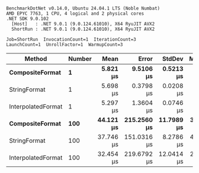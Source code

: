 ```

BenchmarkDotNet v0.14.0, Ubuntu 24.04.1 LTS (Noble Numbat)
AMD EPYC 7763, 1 CPU, 4 logical and 2 physical cores
.NET SDK 9.0.102
  [Host]   : .NET 9.0.1 (9.0.124.61010), X64 RyuJIT AVX2
  ShortRun : .NET 9.0.1 (9.0.124.61010), X64 RyuJIT AVX2

Job=ShortRun  InvocationCount=1  IterationCount=3  
LaunchCount=1  UnrollFactor=1  WarmupCount=3  

```
| Method             | Number | Mean      | Error       | StdDev     | Median    | Min       | Max       | Allocated |
|------------------- |------- |----------:|------------:|-----------:|----------:|----------:|----------:|----------:|
| **CompositeFormat**    | **1**      |  **5.821 μs** |   **9.5106 μs** |  **0.5213 μs** |  **5.800 μs** |  **5.310 μs** |  **6.352 μs** |     **872 B** |
| StringFormat       | 1      |  5.698 μs |   0.3798 μs |  0.0208 μs |  5.691 μs |  5.681 μs |  5.721 μs |     896 B |
| InterpolatedFormat | 1      |  5.297 μs |   1.3604 μs |  0.0746 μs |  5.301 μs |  5.221 μs |  5.370 μs |     872 B |
| **CompositeFormat**    | **100**    | **44.121 μs** | **215.2560 μs** | **11.7989 μs** | **37.505 μs** | **37.114 μs** | **57.743 μs** |   **14336 B** |
| StringFormat       | 100    | 37.746 μs | 151.0316 μs |  8.2786 μs | 42.374 μs | 28.189 μs | 42.675 μs |   16448 B |
| InterpolatedFormat | 100    | 32.454 μs | 219.6792 μs | 12.0414 μs | 25.698 μs | 25.307 μs | 46.356 μs |   14336 B |
